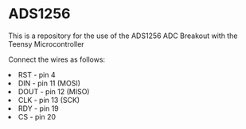# ADS1256

<p>This is a repository for the use of the ADS1256 ADC Breakout with the Teensy Microcontroller</p>
<p>Connect the wires as follows:</p>
    <li>RST  - pin 4</li>
    <li>DIN  - pin 11 (MOSI)</li>
    <li>DOUT - pin 12 (MISO)</li>
    <li>CLK  - pin 13 (SCK)</li>
    <li>RDY  - pin 19</li>
    <li>CS   - pin 20</li>
